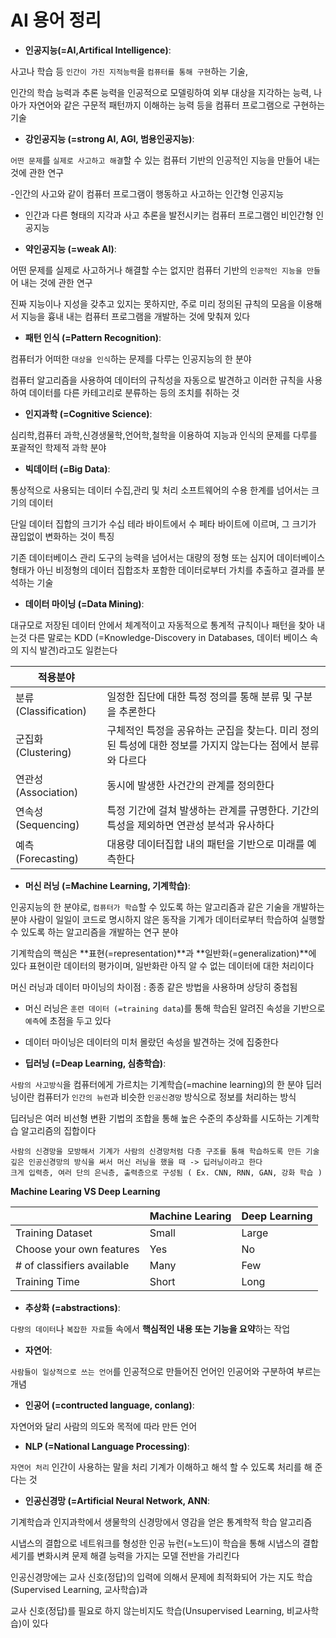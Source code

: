 # AI 용어 정리 

* **인공지능(=AI,Artifical Intelligence)**:

사고나 학습 등 `인간이 가진 지적능력`을 `컴퓨터를 통해 구현`하는 기술,

인간의 학습 능력과 추론 능력을 인공적으로 모델링하여 외부 대상을 지각하는 능력,
나아가 자연어와 같은 구문적 패턴까지 이해하는 능력 등을 컴퓨터 프로그램으로 구현하는 기술

* **강인공지능 (=strong AI, AGI, 범용인공지능)**:

`어떤 문제`를 `실제로 사고하고 해결`할 수 있는 컴퓨터 기반의 인공적인 지능을 만들어 내는 것에 관한 연구

-인간의 사고와 같이 컴퓨터 프로그램이 행동하고 사고하는 인간형 인공지능

- 인간과 다른 형태의 지각과 사고 추론을 발전시키는 컴퓨터 프로그램인 비인간형 인공지능

* **약인공지능 (=weak AI)**:

어떤 문제를 실제로 사고하거나 해결할 수는 없지만 컴퓨터 기반의  `인공적인 지능을 만들`어 내는 것에 관한 연구

진짜 지능이나 지성을 갖추고 있지는 못하지만, 주로 미리 정의된 규칙의 모음을 이용해서 지능을 흉내 내는 컴퓨터 프로그램을 개발하는 것에 맞춰져 있다

* **패턴 인식 (=Pattern Recognition)**:

컴퓨터가 어떠한 `대상을 인식`하는 문제를 다루는 인공지능의 한 분야

컴퓨터 알고리즘을 사용하여 데이터의 규칙성을 자동으로 발견하고 이러한 규칙을 사용하여 데이터를 다른 카테고리로 분류하는 등의 조치를 취하는 것

* **인지과학 (=Cognitive Science)**:

심리학,컴퓨터 과학,신경생물학,언어학,철학을 이용하여 지능과 인식의 문제를 다루를 포괄적인 학제적 과학 분야 

* **빅데이터 (=Big Data)**:

통상적으로 사용되는 데이터 수집,관리 및 처리 소프트웨어의 수용 한계를 넘어서는 크기의 데이터 

단일 데이터 집합의 크기가 수십 테라 바이트에서 수 페타 바이트에 이르며, 그 크기가 끊입없이 변화하는 것이 특징 

기존 데이터베이스 관리 도구의 능력을 넘어서는 대량의 정형 또는 심지어 데이터베이스 형태가 아닌 비정형의 데이터 집합조차 포함한 데이터로부터 가치를 추출하고 결과를 분석하는 기술 

* **데이터 마이닝 (=Data Mining)**:

대규모로 저장된 데이터 안에서 체계적이고 자동적으로 통계적 규칙이나 패턴을 찾아 내는것 
다른 말로는 KDD (=Knowledge-Discovery in Databases, 데이터 베이스 속의 지식 발견)라고도 일컫는다

|적용분야||
|-------|-----------|
|분류 (Classification)|일정한 집단에 대한 특정 정의를 통해 분류 및 구분을 추론한다|
|군집화 (Clustering)|구체적인 특정을 공유하는 군집을 찾는다. 미리 정의된 특성에 대한 정보를 가지지 않는다는 점에서 분류와 다르다|
|연관성 (Association)|동시에 발생한 사건간의 관계를 정의한다|
|연속성 (Sequencing)|특정 기간에 걸쳐 발생하는 관계를 규명한다. 기간의 특성을 제외하면 연관성 분석과 유사하다|
|예측 (Forecasting)|대용량 데이터집합 내의 패턴을 기반으로 미래를 예측한다|

* **머신 러닝 (=Machine Learning, 기계학습)**:

인공지능의 한 분야로, `컴퓨터가 학습`할 수 있도록 하는 알고리즘과 같은 기술을 개발하는 분야
사람이 일일이 코드로 명시하지 않은 동작을 기계가 데이터로부터 학습하여 실행할 수 있도록 하는 알고리즘을 개발하는 연구 분야

기계학습의 핵심은 **표현(=representation)**과 **일반화(=generalization)**에 있다
표현이란 데이터의 평가이며, 일반화란 아직 알 수 없는 데이터에 대한 처리이다

머신 러닝과 데이터 마이닝의 차이점 : 종종 같은 방법을 사용하며 상당히 중첩됨

 * 머신 러닝은 `훈련 데이터 (=training data`)를 통해 학습된 알려진 속성을 기반으로 `예측`에 초점을 두고 있다

 * 데이터 마이닝은 데이터의 미처 몰랐던 속성을 발견하는 것에 집중한다

* **딥러닝 (=Deap Learning, 심층학습)**:

`사람의 사고방식`을 컴퓨터에게 가르치는 기계학습(=machine learning)의 한 분야
딥러닝이란 컴퓨터가 `인간의 뉴런`과 비슷한 `인공신경망` 방식으로 정보를 처리하는 방식

딥러닝은 여러 비선형 변환 기법의 조합을 통해 높은 수준의 추상화를 시도하는 기계학습 알고리즘의 집합이다 

```
사람의 신경망을 모방해서 기계가 사람의 신경망처럼 다층 구조를 통해 학습하도록 만든 기술 
깊은 인공신경망의 방식을 써서 머신 러닝을 했을 때 -> 딥러닝이라고 한다
크게 입력층, 여러 단의 은닉층, 출력층으로 구성됨 ( Ex. CNN, RNN, GAN, 강화 학습 )
```
**Machine Learing VS Deep Learning**

||Machine Learing|Deep Learning|
|------|------|-----|
|Training Dataset|Small|Large|
|Choose your own features|Yes|No|
|# of classifiers available|Many|Few|
|Training Time|Short|Long|

* **추상화 (=abstractions)**:

`다량의 데이터`나 `복잡한 자료`들 속에서 **핵심적인 내용 또는 기능을 요약**하는 작업

* **자연어**:

`사람들이 일상적으로 쓰는 언어`를 인공적으로 만들어진 언어인 인공어와 구분하여 부르는 개념

* **인공어 (=contructed language, conlang)**:

자연어와 달리 사람의 의도와 목적에 따라 만든 언어

* **NLP (=National Language Processing)**:

`자연어 처리` 인간이 사용하는 말을 처리 기계가 이해하고 해석 할 수 있도록 처리를 해 준다는 것

* **인공신경망 (=Artificial Neural Network, ANN**:

기계학습과 인지과학에서 생물학의 신경망에서 영감을 얻은 통계학적 학습 알고리즘

시냅스의 결합으로 네트워크를 형성한 인공 뉴런(=노드)이 학습을 통해 시냅스의 결합 세기를 변화시켜 문제 해결 능력을 가지는 모델 전반을 가리킨다

인공신경망에는 교사 신호(정답)의 입력에 의해서 문제에 최적화되어 가는 지도 학습(Supervised Learning, 교사학습)과

교사 신호(정답)를 필요로 하지 않는비지도 학습(Unsupervised Learning, 비교사학습)이 있다